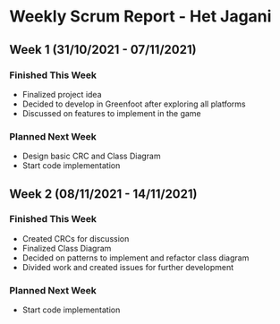 # Weekly Scrum Report - Het Jagani

## Week 1 (31/10/2021 - 07/11/2021)

### Finished This Week
* Finalized project idea
* Decided to develop in Greenfoot after exploring all platforms
* Discussed on features to implement in the game
### Planned Next Week
* Design basic CRC and Class Diagram
* Start code implementation

## Week 2 (08/11/2021 - 14/11/2021)

### Finished This Week
* Created CRCs for discussion
* Finalized Class Diagram
* Decided on patterns to implement and refactor class diagram
* Divided work and created issues for further development
### Planned Next Week
* Start code implementation